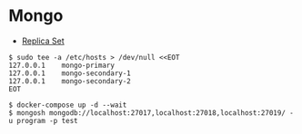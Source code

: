 # Mongo

* [Replica Set](docker-compose.yml)

```shell
$ sudo tee -a /etc/hosts > /dev/null <<EOT
127.0.0.1    mongo-primary
127.0.0.1    mongo-secondary-1
127.0.0.1    mongo-secondary-2
EOT
```

```shell
$ docker-compose up -d --wait
$ mongosh mongodb://localhost:27017,localhost:27018,localhost:27019/ -u program -p test
```
